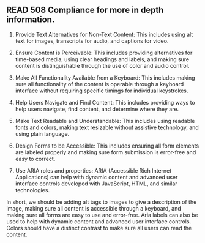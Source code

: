 
## READ 508 Compliance for more in depth information.

1. Provide Text Alternatives for Non-Text Content: This includes using alt text for images, transcripts for audio, and captions for video.

2. Ensure Content is Perceivable: This includes providing alternatives for time-based media, using clear headings and labels, and making sure content is distinguishable through the use of color and audio control.

3. Make All Functionality Available from a Keyboard: This includes making sure all functionality of the content is operable through a keyboard interface without requiring specific timings for individual keystrokes.

4. Help Users Navigate and Find Content: This includes providing ways to help users navigate, find content, and determine where they are.

5. Make Text Readable and Understandable: This includes using readable fonts and colors, making text resizable without assistive technology, and using plain language.

6. Design Forms to be Accessible: This includes ensuring all form elements are labeled properly and making sure form submission is error-free and easy to correct.

7. Use ARIA roles and properties: ARIA (Accessible Rich Internet Applications) can help with dynamic content and advanced user interface controls developed with JavaScript, HTML, and similar technologies.

In short, we should be adding alt tags to images to give a description of the image, making sure all content is accessible through a keyboard, and making sure all forms are easy to use and error-free. Aria labels can also be used to help with dynamic content and advanced user interface controls. Colors should have a distinct contrast to make sure all users can read the content. 
